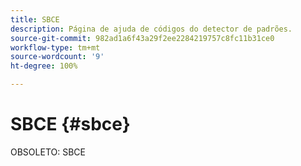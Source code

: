 ```yaml
---
title: SBCE
description: Página de ajuda de códigos do detector de padrões.
source-git-commit: 982ad1a6f43a29f2ee2284219757c8fc11b31ce0
workflow-type: tm+mt
source-wordcount: '9'
ht-degree: 100%

---
```



# SBCE {#sbce}

OBSOLETO: SBCE
